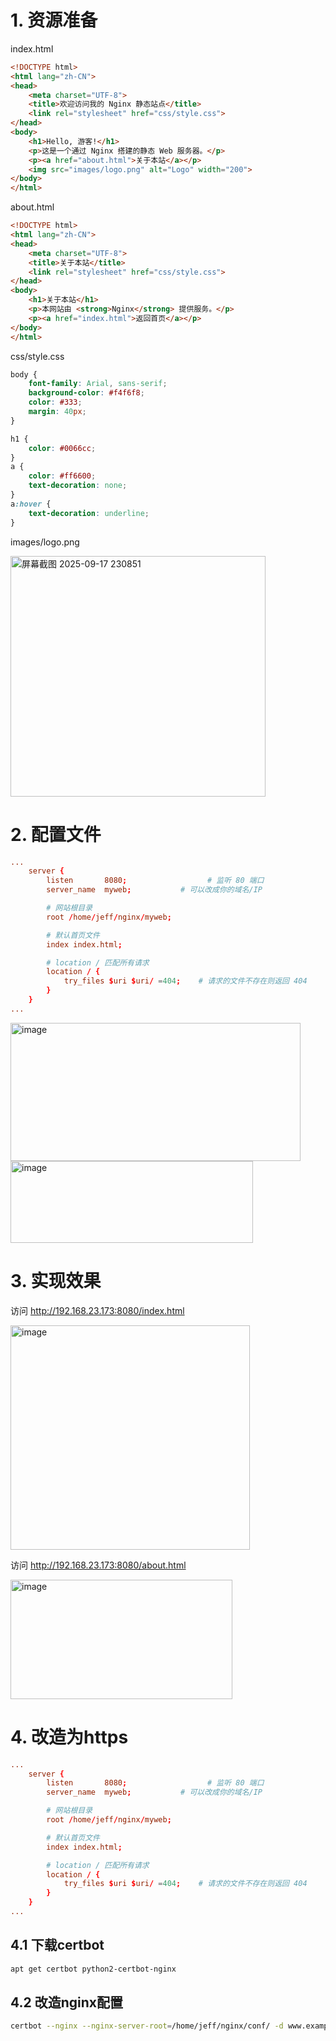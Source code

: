 # 1. 资源准备
index.html

```html
<!DOCTYPE html>
<html lang="zh-CN">
<head>
    <meta charset="UTF-8">
    <title>欢迎访问我的 Nginx 静态站点</title>
    <link rel="stylesheet" href="css/style.css">
</head>
<body>
    <h1>Hello, 游客!</h1>
    <p>这是一个通过 Nginx 搭建的静态 Web 服务器。</p>
    <p><a href="about.html">关于本站</a></p>
    <img src="images/logo.png" alt="Logo" width="200">
</body>
</html>

```

about.html

```html
<!DOCTYPE html>
<html lang="zh-CN">
<head>
    <meta charset="UTF-8">
    <title>关于本站</title>
    <link rel="stylesheet" href="css/style.css">
</head>
<body>
    <h1>关于本站</h1>
    <p>本网站由 <strong>Nginx</strong> 提供服务。</p>
    <p><a href="index.html">返回首页</a></p>
</body>
</html>

```
css/style.css

```css
body {
    font-family: Arial, sans-serif;
    background-color: #f4f6f8;
    color: #333;
    margin: 40px;
}

h1 {
    color: #0066cc;
}
a {
    color: #ff6600;
    text-decoration: none;
}
a:hover {
    text-decoration: underline;
}
```
images/logo.png

<img width="408" height="385" alt="屏幕截图 2025-09-17 230851" src="https://github.com/user-attachments/assets/c1608d43-65e9-42e0-bb94-b3fb1a6ef2ef" />

# 2. 配置文件
```conf
...
    server {
        listen       8080;                  # 监听 80 端口
        server_name  myweb;           # 可以改成你的域名/IP

        # 网站根目录
        root /home/jeff/nginx/myweb;

        # 默认首页文件
        index index.html;

        # location / 匹配所有请求
        location / {
            try_files $uri $uri/ =404;    # 请求的文件不存在则返回 404
        }
    }
...
```
<img width="464" height="221" alt="image" src="https://github.com/user-attachments/assets/6f193ce7-c31b-43cd-9130-4a4b17aec06a" />

<img width="388" height="131" alt="image" src="https://github.com/user-attachments/assets/734859db-5bcb-4013-8896-9b476f927e4e" />

# 3. 实现效果

访问 http://192.168.23.173:8080/index.html

<img width="383" height="359" alt="image" src="https://github.com/user-attachments/assets/99aefe43-80f8-4865-89d0-5d692b3b4cd7" />

访问 http://192.168.23.173:8080/about.html

<img width="355" height="191" alt="image" src="https://github.com/user-attachments/assets/908fdd79-d850-4172-a3e3-e7b86da61305" />


# 4. 改造为https

```conf
...
    server {
        listen       8080;                  # 监听 80 端口
        server_name  myweb;           # 可以改成你的域名/IP

        # 网站根目录
        root /home/jeff/nginx/myweb;

        # 默认首页文件
        index index.html;

        # location / 匹配所有请求
        location / {
            try_files $uri $uri/ =404;    # 请求的文件不存在则返回 404
        }
    }
...
```
## 4.1 下载certbot
```bash
apt get certbot python2-certbot-nginx
```

## 4.2 改造nginx配置
```bash
certbot --nginx --nginx-server-root=/home/jeff/nginx/conf/ -d www.example.com
```

